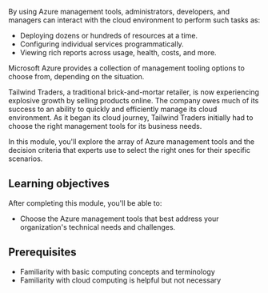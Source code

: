 By using Azure management tools, administrators, developers, and managers can interact with the cloud environment to perform such tasks as:
- Deploying dozens or hundreds of resources at a time.
- Configuring individual services programmatically.
- Viewing rich reports across usage, health, costs, and more.  

Microsoft Azure provides a collection of management tooling options to choose from, depending on the situation.

Tailwind Traders, a traditional brick-and-mortar retailer, is now experiencing explosive growth by selling products online. The company owes much of its success to an ability to quickly and efficiently manage its cloud environment. As it began its cloud journey, Tailwind Traders initially had to choose the right management tools for its business needs.

In this module, you'll explore the array of Azure management tools and the decision criteria that experts use to select the right ones for their specific scenarios.

## Learning objectives

After completing this module, you'll be able to:

- Choose the Azure management tools that best address your organization's technical needs and challenges.

## Prerequisites

- Familiarity with basic computing concepts and terminology
- Familiarity with cloud computing is helpful but not necessary
